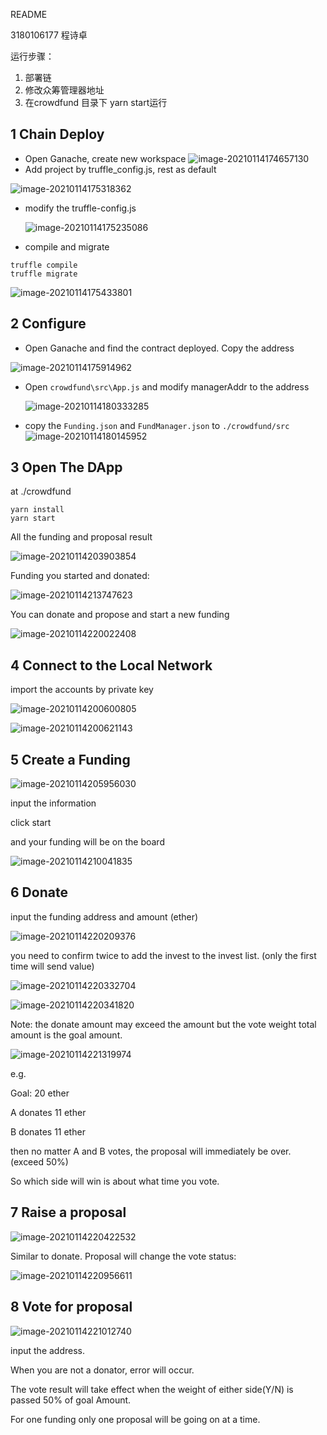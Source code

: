 README

3180106177 程诗卓

运行步骤：

1. 部署链
2. 修改众筹管理器地址
3. 在crowdfund 目录下 yarn start运行



## 1	Chain Deploy

- Open Ganache, create new workspace
 ![image-20210114174657130](.\pic\image-20210114174657130.png)
- Add project by truffle_config.js, rest as default

![image-20210114175318362](.\pic\image-20210114175318362.png)

- modify the truffle-config.js

  ![image-20210114175235086](.\pic\image-20210114175235086.png)

- compile and migrate

~~~
truffle compile
truffle migrate
~~~



![image-20210114175433801](.\pic\image-20210114175433801.png)

## 2	Configure

- Open  Ganache and find the contract deployed. Copy the address

![image-20210114175914962](.\pic\image-20210114175914962.png)

- Open ```crowdfund\src\App.js``` and modify managerAddr to the address

  ![image-20210114180333285](.\pic\image-20210114180333285.png)

- copy the ```Funding.json``` and ```FundManager.json``` to ```./crowdfund/src``` 
 ![image-20210114180145952](.\pic\image-20210114180145952.png)

## 3	Open The DApp

at ./crowdfund

```
yarn install
yarn start
```

All the funding and proposal result

![image-20210114203903854](.\pic\image-20210114203903854.png)

Funding you started and donated:

![image-20210114213747623](.\pic\image-20210114213747623.png)

You can donate and propose and start a new funding

![image-20210114220022408](.\pic\image-20210114220022408.png)

## 4	Connect to the Local Network

import the accounts by private key

![image-20210114200600805](.\pic\image-20210114200600805.png)



 ![image-20210114200621143](.\pic\image-20210114200621143.png)





## 5	Create a Funding

![image-20210114205956030](.\pic\image-20210114205956030.png)

input the information

click start

and your funding will be on the board

![image-20210114210041835](.\pic\image-20210114210041835.png)

## 6	Donate

input the funding address and amount (ether)

![image-20210114220209376](.\pic\image-20210114220209376.png)

you need to confirm twice to add the invest to the invest list. (only the first time will send value)

![image-20210114220332704](.\pic\image-20210114220332704.png)

![image-20210114220341820](.\pic\image-20210114220341820.png)

Note: the donate amount may exceed the amount but the vote weight total amount is the goal amount.

![image-20210114221319974](.\pic\image-20210114221319974.png)

e.g.

Goal: 20 ether

A donates 11 ether

B donates 11 ether

then no matter A and B votes, the proposal will immediately be over. (exceed 50%)

So which side will win is about what time you vote.


## 7	Raise a proposal

![image-20210114220422532](.\pic\image-20210114220422532.png)

Similar to donate. Proposal will change the vote status:

![image-20210114220956611](.\pic\image-20210114220956611.png)



## 8	Vote for proposal

![image-20210114221012740](.\pic\image-20210114221012740.png)

input the address.

When you are not a donator, error will occur.

The vote result will take effect when the weight of either side(Y/N) is passed 50% of goal Amount.

For one funding only one proposal will be going on at a time.